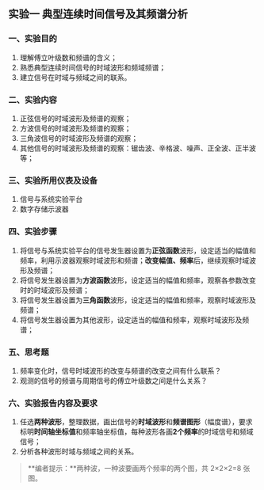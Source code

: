 ## 实验一      典型连续时间信号及其频谱分析

### 一、实验目的

1. 理解傅立叶级数和频谱的含义；
2. 熟悉典型连续时间信号的时域波形和频域频谱；
3. 建立信号在时域与频域之间的联系。

### 二、实验内容

1. 正弦信号的时域波形及频谱的观察；
2. 方波信号的时域波形及频谱的观察；
3. 三角波信号的时域波形及频谱的观察；
4. 其他信号的时域波形及频谱的观察：锯齿波、辛格波、噪声、正全波、正半波等；

### 三、实验所用仪表及设备

1. 信号与系统实验平台
2. 数字存储示波器

### 四、实验步骤

1. 将信号与系统实验平台的信号发生器设置为**正弦函数**波形，设定适当的幅值和频率，利用示波器观察时域波形和频谱；**改变幅值、频率**后，继续观察时域波形及频谱；
2. 将信号发生器设置为**方波函数**波形，设定适当的幅值和频率，观察各参数改变时的时域波形及频谱；
3. 将信号发生器设置为**三角函数**波形，设定适当的幅值和频率，观察时域波形及频谱；
4. 将信号发生器设置为其他波形，设定适当的幅值和频率，观察时域波形及频谱；

### 五、思考题

1. 频率变化时，信号时域波形的改变与频谱的改变之间有什么联系？
2. 观测的信号的频谱与周期信号的傅立叶级数之间是什么关系？

### 六、实验报告内容及要求

1. 任选**两种波形**，整理数据，画出信号的**时域波形**和**频谱图形**（幅度谱），要求标明**时间轴坐标值**和频率轴坐标值，每种波形各画**2个频率**的时域信号和频域信号；
2. 分析各种波形时域与频域之间的关系。



> **编者提示：**两种波，一种波要画两个频率的两个图，共 2×2×2=8 张图。